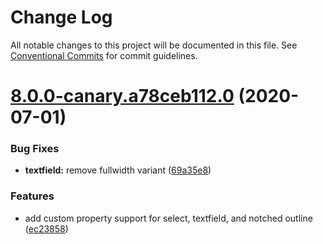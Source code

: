 # Change Log

All notable changes to this project will be documented in this file.
See [Conventional Commits](https://conventionalcommits.org) for commit guidelines.

# [8.0.0-canary.a78ceb112.0](https://github.com/material-components/material-components-web/compare/v7.0.0...v8.0.0-canary.a78ceb112.0) (2020-07-01)


### Bug Fixes

* **textfield:** remove fullwidth variant ([69a35e8](https://github.com/material-components/material-components-web/commit/69a35e80ceadb5ef9ffae87345eefbd80b383f51))


### Features

* add custom property support for select, textfield, and notched outline ([ec23858](https://github.com/material-components/material-components-web/commit/ec2385881f93b75641db661038aae439b4c217d1))
